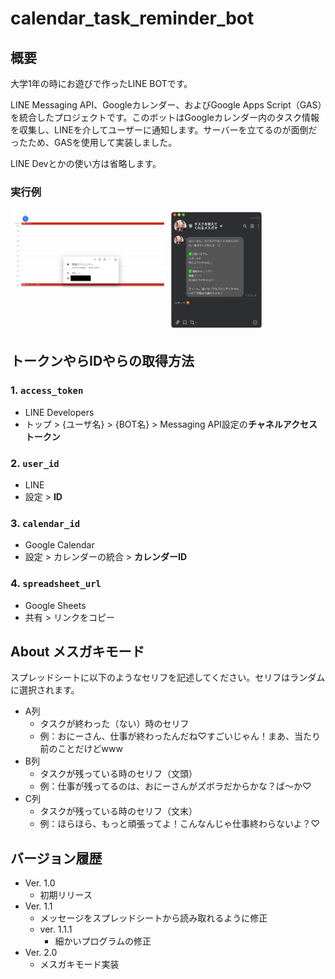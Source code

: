 # calendar_task_reminder_bot

## 概要

大学1年の時にお遊びで作ったLINE BOTです。

LINE Messaging API、Googleカレンダー、およびGoogle Apps Script（GAS）を統合したプロジェクトです。このボットはGoogleカレンダー内のタスク情報を収集し、LINEを介してユーザーに通知します。サーバーを立てるのが面倒だったため、GASを使用して実装しました。

LINE Devとかの使い方は省略します。

### 実行例

<div style="display: flex;">
    <div style="flex: 1; padding: 5px;">
        <img src="./result/calendar.png" style="max-width: 100%; max-height: 100%;">
    </div>
    <div style="flex: 1; padding: 5px;">
        <img src="./result/line.png" style="max-width: 60%; max-height: 100%;">
    </div>
</div>


## トークンやらIDやらの取得方法

### 1. `access_token`

- LINE Developers
- トップ > {ユーザ名} > {BOT名} > Messaging API設定の**チャネルアクセストークン**

### 2. `user_id`

- LINE
- 設定 > **ID**

### 3. `calendar_id`

- Google Calendar
- 設定 > カレンダーの統合 > **カレンダーID**

### 4. `spreadsheet_url`

- Google Sheets
- 共有 > リンクをコピー

## About メスガキモード

スプレッドシートに以下のようなセリフを記述してください。セリフはランダムに選択されます。

- A列
  - タスクが終わった（ない）時のセリフ
  - 例：おにーさん、仕事が終わったんだね♡すごいじゃん！まあ、当たり前のことだけどwww
- B列
  - タスクが残っている時のセリフ（文頭）
  - 例：仕事が残ってるのは、おにーさんがズボラだからかな？ば〜か♡
- C列
  - タスクが残っている時のセリフ（文末）
  - 例：ほらほら、もっと頑張ってよ！こんなんじゃ仕事終わらないよ？♡

## バージョン履歴

- Ver. 1.0
  - 初期リリース
- Ver. 1.1
  - メッセージをスプレッドシートから読み取れるように修正
  - ver. 1.1.1
    - 細かいプログラムの修正
- Ver. 2.0
  - メスガキモード実装
